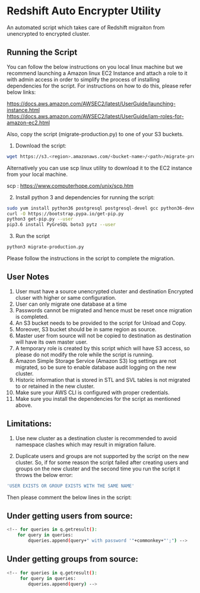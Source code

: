 # Redshift Auto Encrypter Utility

An automated script which takes care of Redshift migraiton from unencrypted to encrypted cluster.

## Running the Script

You can follow the below instructions on you local linux machine but we recommend launching a Amazon linux EC2 Instance and attach a role to it with admin access in order to simplify the process of installing dependencies for the script. For instructions on how to do this, please refer below links:

https://docs.aws.amazon.com/AWSEC2/latest/UserGuide/launching-instance.html<br>
https://docs.aws.amazon.com/AWSEC2/latest/UserGuide/iam-roles-for-amazon-ec2.html

Also, copy the script (migrate-production.py) to one of your S3 buckets.

1. Download the script:

```bash
wget https://s3.<region>.amazonaws.com/<bucket-name>/<path>/migrate-production.py
```

Alternatively you can use scp linux utility to download it to the EC2 instance from your local machine.

scp : https://www.computerhope.com/unix/scp.htm

2. Install python 3 and dependencies for running the script:

```bash
sudo yum install python36 postgresql postgresql-devel gcc python36-devel libffi-devel
curl -O https://bootstrap.pypa.io/get-pip.py
python3 get-pip.py --user
pip3.6 install PyGreSQL boto3 pytz --user
```

3. Run the script

```bash
python3 migrate-production.py
```

Please follow the instructions in the script to complete the migration.

## User Notes

1. User must have a source unencrypted cluster and destination Encrypted cluser with higher or same configuration.
2. User can only migrate one database at a time 
3. Passwords cannot be migrated and hence must be reset once migration is completed.
4. An S3 bucket needs to be provided to the script for Unload and Copy.
5. Moreover, S3 bucket should be in same region as source.
6. Master user from source will not be copied to destination as destination will have its own master user.
7. A temporary role is created by this script which will have S3 access, so please do not modify the role while the script is running.
8. Amazon Simple Storage Service (Amazon S3) log settings are not migrated, so be sure to enable database audit logging on the new cluster.
9. Historic information that is stored in STL and SVL tables is not migrated to or retained in the new cluster.
10. Make sure your AWS CLI is configured with proper credentials.
11. Make sure you install the dependencies for the script as mentioned above.

## Limitations:

1. Use new cluster as a destination cluster is recommended to avoid namespace clashes which may result in migration failure.

2. Duplicate users and groups are not supported by the script on the new cluster. So, if for some reason the script failed after creating users and groups on the new cluster and the second time you run the script it throws the below error:

```bash
'USER EXISTS OR GROUP EXISTS WITH THE SAME NAME'
```

Then please comment the below lines in the script:

Under getting users from source:
------------------------------

```bash
<!-- for queries in q.getresult():
	for query in queries:
		dqueries.append(query+" with password '"+commonkey+"';") -->
```

Under getting groups from source:
-------------------------------

```bash
<!-- for queries in q.getresult():
	 for query in queries:
	 	dqueries.append(query) -->
```

